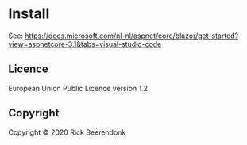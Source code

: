 # Install

See: https://docs.microsoft.com/nl-nl/aspnet/core/blazor/get-started?view=aspnetcore-3.1&tabs=visual-studio-code

## Licence

European Union Public Licence version 1.2

## Copyright

Copyright © 2020 Rick Beerendonk
